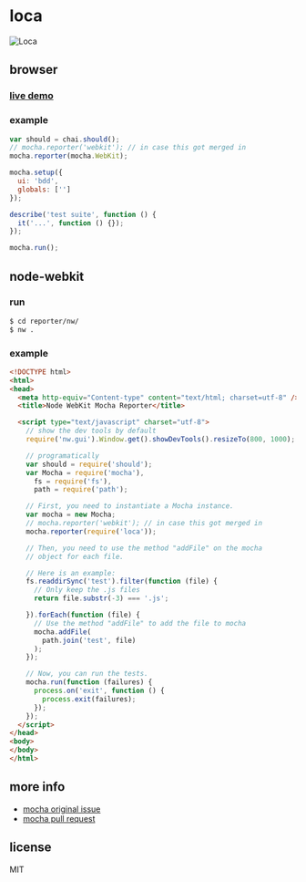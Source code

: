 
# loca

![Loca][4]


## browser

### [live demo][3]

### example

```js
var should = chai.should();
// mocha.reporter('webkit'); // in case this got merged in
mocha.reporter(mocha.WebKit);

mocha.setup({
  ui: 'bdd',
  globals: ['']
});

describe('test suite', function () {
  it('...', function () {});
});

mocha.run();

```


## node-webkit

### run

```bash
$ cd reporter/nw/
$ nw .
```

### example

```html
<!DOCTYPE html>
<html>
<head>
  <meta http-equiv="Content-type" content="text/html; charset=utf-8" />
  <title>Node WebKit Mocha Reporter</title>

  <script type="text/javascript" charset="utf-8">
    // show the dev tools by default
    require('nw.gui').Window.get().showDevTools().resizeTo(800, 1000);

    // programatically
    var should = require('should');
    var Mocha = require('mocha'),
      fs = require('fs'),
      path = require('path');

    // First, you need to instantiate a Mocha instance.
    var mocha = new Mocha;
    // mocha.reporter('webkit'); // in case this got merged in
    mocha.reporter(require('loca'));

    // Then, you need to use the method "addFile" on the mocha
    // object for each file.

    // Here is an example:
    fs.readdirSync('test').filter(function (file) {
      // Only keep the .js files
      return file.substr(-3) === '.js';

    }).forEach(function (file) {
      // Use the method "addFile" to add the file to mocha
      mocha.addFile(
        path.join('test', file)
      );
    });

    // Now, you can run the tests.
    mocha.run(function (failures) {
      process.on('exit', function () {
        process.exit(failures);
      });
    });
  </script>
</head>
<body>
</body>
</html>
```

## more info

- [mocha original issue][2]
- [mocha pull request][1]

## license

MIT


  [1]: https://github.com/visionmedia/mocha/pull/1246
  [2]: https://github.com/visionmedia/mocha/issues/960#issuecomment-46750530
  [3]: http://simov.github.io/loca/reporter/browser/
  [4]: http://i.imgur.com/dFvQRtE.png
